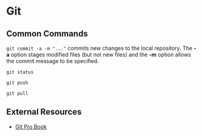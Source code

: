 # Git

## Common Commands

`git commit -a -m "..."` commits new changes to the local repository. The **-a** option stages modified files (but not new files) and the **-m** option allows the commit message to be specified.

`git status`

`git push`

`git pull`

## External Resources

* [Git Pro Book](https://git-scm.com/book/en/v2)